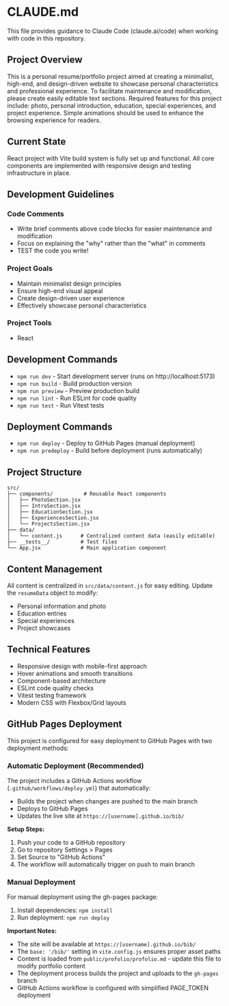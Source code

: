 # CLAUDE.md

This file provides guidance to Claude Code (claude.ai/code) when working with code in this repository.

## Project Overview

This is a personal resume/portfolio project aimed at creating a minimalist, high-end, and design-driven website to showcase personal characteristics and professional experience. 
To facilitate maintenance and modification, please create easily editable text sections. Required features for this project include: photo, personal introduction, education, special experiences, and project experience. Simple animations should be used to enhance the browsing experience for readers.

## Current State

React project with Vite build system is fully set up and functional. All core components are implemented with responsive design and testing infrastructure in place.

## Development Guidelines

### Code Comments
- Write brief comments above code blocks for easier maintenance and modification
- Focus on explaining the "why" rather than the "what" in comments
- TEST the code you write!

### Project Goals
- Maintain minimalist design principles
- Ensure high-end visual appeal
- Create design-driven user experience
- Effectively showcase personal characteristics

### Project Tools
- React

## Development Commands

- `npm run dev` - Start development server (runs on http://localhost:5173)
- `npm run build` - Build production version
- `npm run preview` - Preview production build
- `npm run lint` - Run ESLint for code quality
- `npm run test` - Run Vitest tests

## Deployment Commands

- `npm run deploy` - Deploy to GitHub Pages (manual deployment)
- `npm run predeploy` - Build before deployment (runs automatically)

## Project Structure

```
src/
├── components/          # Reusable React components
│   ├── PhotoSection.jsx
│   ├── IntroSection.jsx
│   ├── EducationSection.jsx
│   ├── ExperiencesSection.jsx
│   └── ProjectsSection.jsx
├── data/
│   └── content.js      # Centralized content data (easily editable)
├── __tests__/          # Test files
└── App.jsx             # Main application component
```

## Content Management

All content is centralized in `src/data/content.js` for easy editing. Update the `resumeData` object to modify:
- Personal information and photo
- Education entries
- Special experiences
- Project showcases

## Technical Features

- Responsive design with mobile-first approach
- Hover animations and smooth transitions
- Component-based architecture
- ESLint code quality checks
- Vitest testing framework
- Modern CSS with Flexbox/Grid layouts

## GitHub Pages Deployment

This project is configured for easy deployment to GitHub Pages with two deployment methods:

### Automatic Deployment (Recommended)

The project includes a GitHub Actions workflow (`.github/workflows/deploy.yml`) that automatically:
- Builds the project when changes are pushed to the main branch
- Deploys to GitHub Pages
- Updates the live site at `https://[username].github.io/bib/`

**Setup Steps:**
1. Push your code to a GitHub repository
2. Go to repository Settings > Pages
3. Set Source to "GitHub Actions"
4. The workflow will automatically trigger on push to main branch

### Manual Deployment

For manual deployment using the gh-pages package:

1. Install dependencies: `npm install`
2. Run deployment: `npm run deploy`

**Important Notes:**
- The site will be available at `https://[username].github.io/bib/`
- The `base: '/bib/'` setting in `vite.config.js` ensures proper asset paths
- Content is loaded from `public/profolio/profolio.md` - update this file to modify portfolio content
- The deployment process builds the project and uploads to the `gh-pages` branch
- GitHub Actions workflow is configured with simplified PAGE_TOKEN deployment